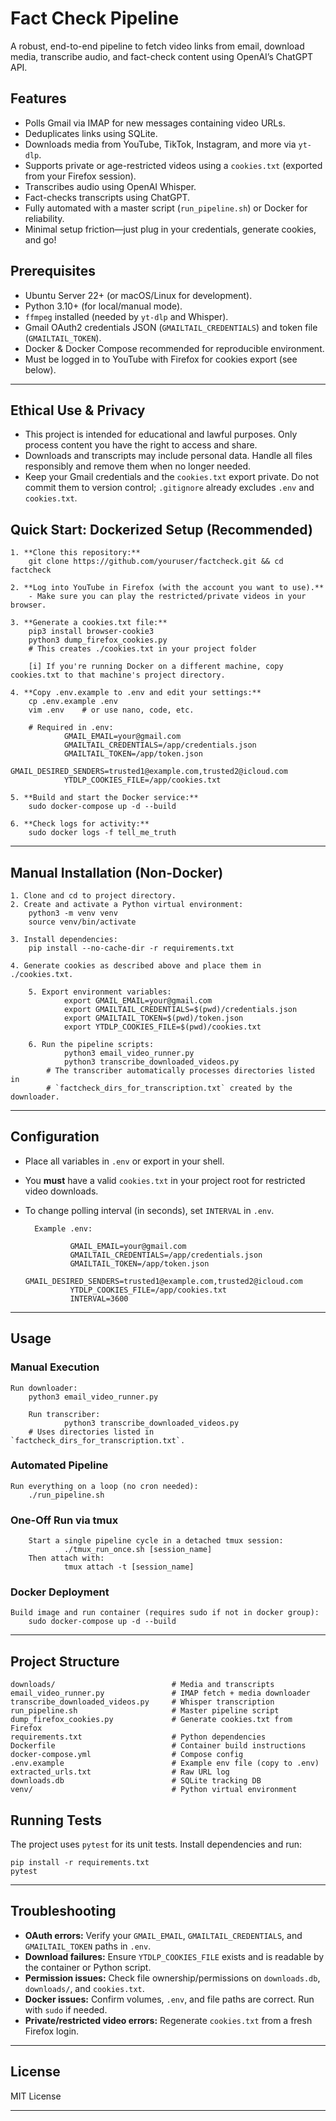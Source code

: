 # Fact Check Pipeline

A robust, end-to-end pipeline to fetch video links from email, download media, transcribe audio, and fact-check content using OpenAI’s ChatGPT API.

## Features

- Polls Gmail via IMAP for new messages containing video URLs.
- Deduplicates links using SQLite.
- Downloads media from YouTube, TikTok, Instagram, and more via `yt-dlp`.
- Supports private or age-restricted videos using a `cookies.txt` (exported from your Firefox session).
- Transcribes audio using OpenAI Whisper.
- Fact-checks transcripts using ChatGPT.
- Fully automated with a master script (`run_pipeline.sh`) or Docker for reliability.
- Minimal setup friction—just plug in your credentials, generate cookies, and go!

## Prerequisites

- Ubuntu Server 22+ (or macOS/Linux for development).
- Python 3.10+ (for local/manual mode).
- `ffmpeg` installed (needed by `yt-dlp` and Whisper).
- Gmail OAuth2 credentials JSON (`GMAILTAIL_CREDENTIALS`) and token file (`GMAILTAIL_TOKEN`).
- Docker & Docker Compose recommended for reproducible environment.
- Must be logged in to YouTube with Firefox for cookies export (see below).

---

## Ethical Use & Privacy

- This project is intended for educational and lawful purposes. Only process content you have the right to access and share.
- Downloads and transcripts may include personal data. Handle all files responsibly and remove them when no longer needed.
- Keep your Gmail credentials and the `cookies.txt` export private. Do not commit them to version control; `.gitignore` already excludes `.env` and `cookies.txt`.

## Quick Start: Dockerized Setup (Recommended)

	1. **Clone this repository:**
		git clone https://github.com/youruser/factcheck.git && cd factcheck

	2. **Log into YouTube in Firefox (with the account you want to use).**
		- Make sure you can play the restricted/private videos in your browser.

	3. **Generate a cookies.txt file:**
		pip3 install browser-cookie3
		python3 dump_firefox_cookies.py
		# This creates ./cookies.txt in your project folder

		[i] If you're running Docker on a different machine, copy cookies.txt to that machine's project directory.

	4. **Copy .env.example to .env and edit your settings:**
		cp .env.example .env
		vim .env    # or use nano, code, etc.

		# Required in .env:
                GMAIL_EMAIL=your@gmail.com
                GMAILTAIL_CREDENTIALS=/app/credentials.json
                GMAILTAIL_TOKEN=/app/token.json
                GMAIL_DESIRED_SENDERS=trusted1@example.com,trusted2@icloud.com
                YTDLP_COOKIES_FILE=/app/cookies.txt

	5. **Build and start the Docker service:**
		sudo docker-compose up -d --build

	6. **Check logs for activity:**
		sudo docker logs -f tell_me_truth

---

## Manual Installation (Non-Docker)

	1. Clone and cd to project directory.
	2. Create and activate a Python virtual environment:
		python3 -m venv venv
		source venv/bin/activate

	3. Install dependencies:
		pip install --no-cache-dir -r requirements.txt

	4. Generate cookies as described above and place them in ./cookies.txt.

        5. Export environment variables:
                export GMAIL_EMAIL=your@gmail.com
                export GMAILTAIL_CREDENTIALS=$(pwd)/credentials.json
                export GMAILTAIL_TOKEN=$(pwd)/token.json
                export YTDLP_COOKIES_FILE=$(pwd)/cookies.txt

        6. Run the pipeline scripts:
                python3 email_video_runner.py
                python3 transcribe_downloaded_videos.py
            # The transcriber automatically processes directories listed in
            # `factcheck_dirs_for_transcription.txt` created by the downloader.

---

## Configuration

- Place all variables in `.env` or export in your shell.
- You **must** have a valid `cookies.txt` in your project root for restricted video downloads.
- To change polling interval (in seconds), set `INTERVAL` in `.env`.

        Example .env:

                GMAIL_EMAIL=your@gmail.com
                GMAILTAIL_CREDENTIALS=/app/credentials.json
                GMAILTAIL_TOKEN=/app/token.json
                GMAIL_DESIRED_SENDERS=trusted1@example.com,trusted2@icloud.com
                YTDLP_COOKIES_FILE=/app/cookies.txt
                INTERVAL=3600

---

## Usage

### Manual Execution

	Run downloader:  
		python3 email_video_runner.py

        Run transcriber:
                python3 transcribe_downloaded_videos.py
        # Uses directories listed in `factcheck_dirs_for_transcription.txt`.

### Automated Pipeline

	Run everything on a loop (no cron needed):  
		./run_pipeline.sh

### One-Off Run via tmux

        Start a single pipeline cycle in a detached tmux session:
                ./tmux_run_once.sh [session_name]
        Then attach with:
                tmux attach -t [session_name]

### Docker Deployment

	Build image and run container (requires sudo if not in docker group):  
		sudo docker-compose up -d --build

---

## Project Structure

	downloads/                          # Media and transcripts
	email_video_runner.py               # IMAP fetch + media downloader
	transcribe_downloaded_videos.py     # Whisper transcription
	run_pipeline.sh                     # Master pipeline script
	dump_firefox_cookies.py             # Generate cookies.txt from Firefox
	requirements.txt                    # Python dependencies
	Dockerfile                          # Container build instructions
	docker-compose.yml                  # Compose config
	.env.example                        # Example env file (copy to .env)
	extracted_urls.txt                  # Raw URL log
	downloads.db                        # SQLite tracking DB
	venv/                               # Python virtual environment

## Running Tests

The project uses `pytest` for its unit tests. Install dependencies and run:

    pip install -r requirements.txt
    pytest


---

## Troubleshooting

- **OAuth errors:** Verify your `GMAIL_EMAIL`, `GMAILTAIL_CREDENTIALS`, and `GMAILTAIL_TOKEN` paths in `.env`.
- **Download failures:** Ensure `YTDLP_COOKIES_FILE` exists and is readable by the container or Python script.
- **Permission issues:** Check file ownership/permissions on `downloads.db`, `downloads/`, and `cookies.txt`.
- **Docker issues:** Confirm volumes, `.env`, and file paths are correct. Run with `sudo` if needed.
- **Private/restricted video errors:** Regenerate `cookies.txt` from a fresh Firefox login.

---

## License

MIT License

---

